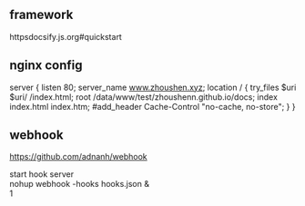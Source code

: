 
## framework

httpsdocsify.js.org#quickstart


## nginx config
server {
  listen 80;
  server_name www.zhoushen.xyz;
  location / {
      try_files $uri $uri/ /index.html;
      root /data/www/test/zhoushenn.github.io/docs;
      index  index.html index.htm;
      #add_header Cache-Control "no-cache, no-store";
  }
}

## webhook
https://github.com/adnanh/webhook  

start hook server  
nohup webhook -hooks hooks.json &    
1